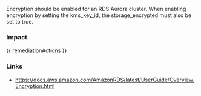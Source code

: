 
Encryption should be enabled for an RDS Aurora cluster.
When enabling encryption by setting the kms_key_id, the storage_encrypted must also be set to true.


### Impact
<!-- Add Impact here -->

<!-- DO NOT CHANGE -->
{{ remediationActions }}

### Links
- https://docs.aws.amazon.com/AmazonRDS/latest/UserGuide/Overview.Encryption.html


